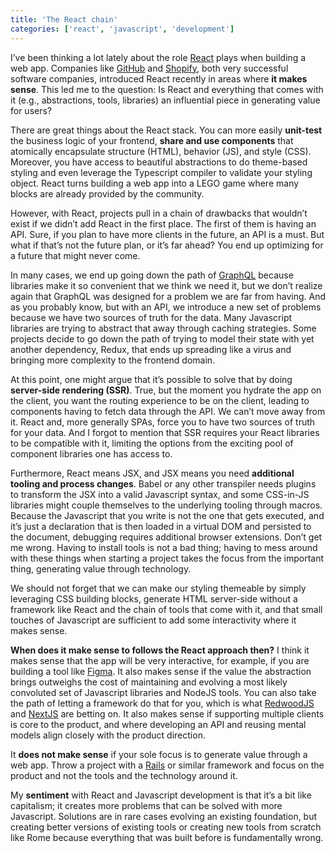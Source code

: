 ```yaml
---
title: 'The React chain'
categories: ['react', 'javascript', 'development']
---
```


I’ve been thinking a lot lately about the role [React](https://reactjs.org/) plays when building a web app. Companies like [GitHub](https://github.com) and [Shopify](https://shopify.com), both very successful software companies, introduced React recently in areas where **it makes sense**. This led me to the question: Is React and everything that comes with it (e.g., abstractions, tools, libraries) an influential piece in generating value for users?

There are great things about the React stack. You can more easily **unit-test** the business logic of your frontend, **share and use components** that atomically encapsulate structure (HTML), behavior (JS), and style (CSS). Moreover, you have access to beautiful abstractions to do theme-based styling and even leverage the Typescript compiler to validate your styling object. React turns building a web app into a LEGO game where many blocks are already provided by the community.

However, with React, projects pull in a chain of drawbacks that wouldn’t exist if we didn’t add React in the first place. The first of them is having an API. Sure, if you plan to have more clients in the future, an API is a must. But what if that’s not the future plan, or it’s far ahead? You end up optimizing for a future that might never come.

In many cases, we end up going down the path of [GraphQL](https://graphql.org/) because libraries make it so convenient that we think we need it, but we don’t realize again that GraphQL was designed for a problem we are far from having. And as you probably know, but with an API, we introduce a new set of problems because we have two sources of truth for the data. Many Javascript libraries are trying to abstract that away through caching strategies. Some projects decide to go down the path of trying to model their state with yet another dependency, Redux, that ends up spreading like a virus and bringing more complexity to the frontend domain.

At this point, one might argue that it’s possible to solve that by doing **server-side rendering (SSR)**. True, but the moment you hydrate the app on the client, you want the routing experience to be on the client, leading to components having to fetch data through the API. We can’t move away from it. React and, more generally SPAs, force you to have two sources of truth for your data. And I forgot to mention that SSR requires your React libraries to be compatible with it, limiting the options from the exciting pool of component libraries one has access to.

Furthermore, React means JSX, and JSX means you need **additional tooling and process changes**. Babel or any other transpiler needs plugins to transform the JSX into a valid Javascript syntax, and some CSS-in-JS libraries might couple themselves to the underlying tooling through macros. Because the Javascript that you write is not the one that gets executed, and it’s just a declaration that is then loaded in a virtual DOM and persisted to the document, debugging requires additional browser extensions. Don’t get me wrong. Having to install tools is not a bad thing; having to mess around with these things when starting a project takes the focus from the important thing, generating value through technology.

We should not forget that we can make our styling themeable by simply leveraging CSS building blocks, generate HTML server-side without a framework like React and the chain of tools that come with it, and that small touches of Javascript are sufficient to add some interactivity where it makes sense.

**When does it make sense to follows the React approach then?** I think it makes sense that the app will be very interactive, for example, if you are building a tool like [Figma](https://figma.com/). It also makes sense if the value the abstraction brings outweighs the cost of maintaining and evolving a most likely convoluted set of Javascript libraries and NodeJS tools. You can also take the path of letting a framework do that for you, which is what [RedwoodJS](https://redwoodjs.com/) and [NextJS](https://nextjs.org/) are betting on. It also makes sense if supporting multiple clients is core to the product, and where developing an API and reusing mental models align closely with the product direction.

It **does not make sense** if your sole focus is to generate value through a web app. Throw a project with a [Rails](https://rubyonrails.org/) or similar framework and focus on the product and not the tools and the technology around it.

My **sentiment** with React and Javascript development is that it’s a bit like capitalism; it creates more problems that can be solved with more Javascript. Solutions are in rare cases evolving an existing foundation, but creating better versions of existing tools or creating new tools from scratch like Rome because everything that was built before is fundamentally wrong.
